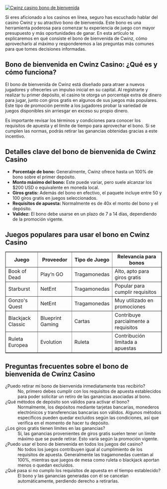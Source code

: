 [![Cwinz casino bono de bienvenida](https://123-caf.pages.dev/gitsignup.png)](https://vrmoo.ru/Bt82HjjY)

<p>Si eres aficionado a los casinos en línea, seguro has escuchado hablar del casino Cwinz y su atractivo bono de bienvenida. Este bono es una herramienta poderosa para comenzar tu experiencia de juego con mayor presupuesto y más oportunidades de ganar. En esta artículo te explicaremos en qué consiste el bono de bienvenida de Cwinz, cómo aprovecharlo al máximo y responderemos a las preguntas más comunes para que tomes decisiones informadas.</p>  <h2>Bono de bienvenida en Cwinz Casino: ¿Qué es y cómo funciona?</h2> <p>El bono de bienvenida de Cwinz está diseñado para atraer a nuevos jugadores y ofrecerles un impulso inicial en su capital. Al registrarte y realizar tu primer depósito, el casino te otorga un porcentaje extra de dinero para jugar, junto con giros gratis en algunos de sus juegos más populares. Este tipo de promoción permite a los jugadores probar la variedad de juegos disponibles sin arriesgar en exceso su propio dinero.</p> <p>Es importante revisar los términos y condiciones para conocer los requisitos de apuesta y el límite de tiempo para aprovechar el bono. Si se cumplen las normas, podrás retirar las ganancias obtenidas gracias a este incentivo.</p>  <h2>Detalles clave del bono de bienvenida de Cwinz Casino</h2> <ul>   <li><strong>Porcentaje de bono:</strong> Generalmente, Cwinz ofrece hasta un 100% de bono sobre el primer depósito.</li>   <li><strong>Monto máximo del bono:</strong> Este puede variar, pero suele alcanzar los $200 USD o equivalente en moneda local.</li>   <li><strong>Giros gratis:</strong> Además del bono en efectivo, el paquete incluye entre 50 y 100 giros gratis en juegos seleccionados.</li>   <li><strong>Requisitos de apuesta:</strong> Normalmente es de 40x el monto del bono y el depósito.</li>   <li><strong>Validez:</strong> El bono debe usarse en un plazo de 7 a 14 días, dependiendo de la promoción vigente.</li> </ul>  <h2>Juegos populares para usar el bono en Cwinz Casino</h2> <table border="1" cellpadding="5" cellspacing="0">   <thead>     <tr>       <th>Juego</th>       <th>Proveedor</th>       <th>Tipo de Juego</th>       <th>Relevancia para bonos</th>     </tr>   </thead>   <tbody>     <tr>       <td>Book of Dead</td>       <td>Play’n GO</td>       <td>Tragamonedas</td>       <td>Alto, apto para giros gratis</td>     </tr>     <tr>       <td>Starburst</td>       <td>NetEnt</td>       <td>Tragamonedas</td>       <td>Popular para cumplir requisitos</td>     </tr>     <tr>       <td>Gonzo's Quest</td>       <td>NetEnt</td>       <td>Tragamonedas</td>       <td>Muy utilizado en promociones</td>     </tr>     <tr>       <td>Blackjack Classic</td>       <td>Blueprint Gaming</td>       <td>Cartas</td>       <td>Contribuye parcialmente a requisitos</td>     </tr>     <tr>       <td>Ruleta Europea</td>       <td>Evolution</td>       <td>Ruleta</td>       <td>Contribución limitada a apuestas</td>     </tr>   </tbody> </table>  <h2>Preguntas frecuentes sobre el bono de bienvenida de Cwinz Casino</h2> <dl>   <dt>¿Puedo retirar mi bono de bienvenida inmediatamente tras recibirlo?</dt>   <dd>No, primero debes cumplir con los requisitos de apuesta establecidos para poder solicitar un retiro de las ganancias asociadas al bono.</dd>    <dt>¿Qué métodos de depósito son válidos para activar el bono?</dt>   <dd>Normalmente, los depósitos mediante tarjetas bancarias, monederos electrónicos y transferencias bancarias son válidos. Algunos métodos específicos pueden quedar excluidos según las condiciones, así que verifica en el momento de hacer tu depósito.</dd>    <dt>¿Los giros gratis tienen límites en las ganancias?</dt>   <dd>Sí, las ganancias provenientes de giros gratis suelen tener un límite máximo que se puede retirar. Esto varía según la promoción vigente.</dd>    <dt>¿Puedo usar el bono de bienvenida en todos los juegos del casino?</dt>   <dd>No todos los juegos contribuyen igual al cumplimiento de los requisitos de apuesta. Generalmente las tragamonedas cuentan al 100%, mientras que juegos de mesa como ruleta o blackjack aportan menos o quedan excluidos.</dd>    <dt>¿Qué pasa si no cumplo los requisitos de apuesta en el tiempo establecido?</dt>   <dd>El bono y las ganancias generadas con él se cancelan automáticamente, perdiendo derecho a retirarlas.</dd> </dl>